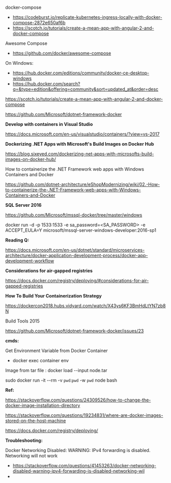 docker-compose
 - https://codeburst.io/replicate-kubernetes-ingress-locally-with-docker-compose-2872e650af6b
 - https://scotch.io/tutorials/create-a-mean-app-with-angular-2-and-docker-compose

Awesome Compose 
 - https://github.com/docker/awesome-compose

On Windows:
- https://hub.docker.com/editions/community/docker-ce-desktop-windows
- https://hub.docker.com/search?q=&type=edition&offering=community&sort=updated_at&order=desc

https://scotch.io/tutorials/create-a-mean-app-with-angular-2-and-docker-compose

https://github.com/Microsoft/dotnet-framework-docker

<b>Develop with containers in Visual Studio</b>

https://docs.microsoft.com/en-us/visualstudio/containers/?view=vs-2017

<b>Dockerizing .NET Apps with Microsoft's Build Images on Docker Hub</b>

https://blog.sixeyed.com/dockerizing-net-apps-with-microsofts-build-images-on-docker-hub/

How to containerize the .NET Framework web apps with Windows Containers and Docker

https://github.com/dotnet-architecture/eShopModernizing/wiki/02.-How-to-containerize-the-.NET-Framework-web-apps-with-Windows-Containers-and-Docker

<b>SQL Server 2016</b>

https://github.com/Microsoft/mssql-docker/tree/master/windows

docker run -d -p 1533:1533 -e sa_password=<SA_PASSWORD> -e ACCEPT_EULA=Y microsoft/mssql-server-windows-developer:2016-sp1

<b>Reading Q:</b>

https://docs.microsoft.com/en-us/dotnet/standard/microservices-architecture/docker-application-development-process/docker-app-development-workflow


<b>Considerations for air-gapped registries</b>

https://docs.docker.com/registry/deploying/#considerations-for-air-gapped-registries

<b>How To Build Your Containerization Strategy</b>

https://dockercon2018.hubs.vidyard.com/watch/X43ys6KF3BmHdLtYN7zb8N

Build Tools 2015

https://github.com/Microsoft/dotnet-framework-docker/issues/23


<b>cmds: </b>

Get Environment Variable from Docker Container
 - docker exec container env

Image from tar file : 
docker load --input node.tar

sudo docker run -it --rm -v `pwd`:`pwd` -w `pwd` node bash

<b>Ref: </b>

https://stackoverflow.com/questions/24309526/how-to-change-the-docker-image-installation-directory

https://stackoverflow.com/questions/19234831/where-are-docker-images-stored-on-the-host-machine

https://docs.docker.com/registry/deploying/

<b>Troubleshooting:</b>

Docker Networking Disabled: WARNING: IPv4 forwarding is disabled. Networking will not work
 - https://stackoverflow.com/questions/41453263/docker-networking-disabled-warning-ipv4-forwarding-is-disabled-networking-wil
 - 

